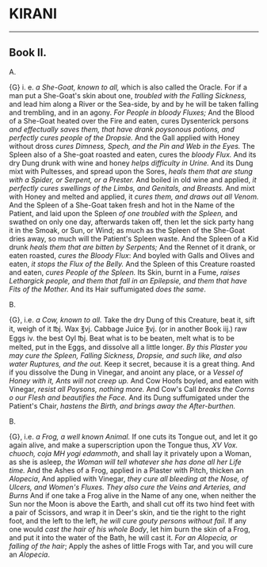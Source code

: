 # KIRANI

---
Book II.
---


A.

{G} i. e. _a She-Goat, known to all,_ which
is also called the Oracle. For if a man
put a She-Goat's skin about one, _troubled
with the Falling Sickness,_ and lead him along
a River or the Sea-side, by and by he will
be taken falling and trembling, and in an
agony. _For People in bloody Fluxes;_ And
the Blood of a She-Goat heated over the
Fire and eaten, cures Dysenterick persons
_and effectually saves them, that have drank
poysonous potions, and perfectly cures people of the
Dropsie._ And the Gall applied with Honey
without dross _cures Dimness, Spech, and the
Pin and Web in the Eyes._ The Spleen also of a
She-goat roasted and eaten, cures the _bloody
Flux._ And its dry Dung drunk with wine
and honey _helps difficulty in Urine._ And its
Dung mixt with Pultesses, and spread upon
the Sores, _heals them that are stung with a Spider,
or Serpent, or a Prester._ And boiled in
old wine and applied, _it perfectly cures swellings
of the Limbs, and Genitals, and Breasts._
And mixt with Honey and melted and applied,
it _cures them, and draws out all Venom._
And the Spleen of a She-Goat taken fresh
and hot in the Name of the Patient, and
laid upon the Spleen _of one troubled with the
Spleen,_ and swathed on only one day, afterwards
taken off, then let the sick party hang
it in the Smoak, or Sun, or Wind; as much
as the Spleen of the She-Goat dries away,
so much will the Patient's Spleen waste. And
the Spleen of a Kid drunk _heals them that are
bitten by Serpents;_ And the Rennet of it
drank, or eaten roasted, _cures the Bloody
Flux_: And boyled with Galls and Olives
and eaten, _it stops the Flux of the Belly._ And
the Spleen of this Creature roasted and eaten,
_cures People of the Spleen._ Its Skin, burnt in
a Fume, _raises Lethargick people, and them
that fall in an Epilepsie, and them that have
Fits of the Mother._ And its Hair suffumigated
_does the same_.


B.

{G}, i.e. _a Cow, known to all._ Take the dry
Dung of this Creature, beat it, sift it, weigh
of it ℔j. Wax ℥vj. Cabbage Juice ℥vj. (or
in another Book iij.) raw Eggs iv. the best
Oyl ℔j. Beat what is to be beaten, melt what
is to be melted, put in the Eggs, and dissolve
all a little longer. _By this Plaster you
may cure the Spleen, Falling Sickness, Dropsie,
and such like, and also water Ruptures, and
the out._ Keep it secret, because it is a great
thing. And if you dissolve the Dung in Vinegar,
and anoint any place, or a _Vessel of
Honey with it, Ants will not creep up._ And
Cow Hoofs boyled, and eaten with Vinegar,
_resist all Poysons, nothing more._ And Cow's
Call _breaks the Corns o our Flesh and beautifies
the Face._ And its Dung suffumigated under
the Patient's Chair, _hastens the Birth, and
brings away the After-burthen._


B.

{G}, i.e. _a Frog, a well known Animal._
If one cuts its Tongue out, and let it go again
alive, and make a superscription upon
the Tongue thus, _XV Vox. chuoch, coja
MH yogi edammoth_, and shall lay it privately
upon a Woman, as she is asleep, _the
Woman will tell whatever she has done all her
Life time._ And the Ashes of a Frog, applied
in a Plaster with Pitch, thicken an _Alopecia_,And applied with Vinegar, _they cure all bleeding
at the Nose, of Ulcers, and Women's Fluxes.
They also cure the Veins and Arteries, and Burns_
And if one take a Frog alive in the Name of
any one, when neither the Sun nor the Moon
is above the Earth, and shall cut off its two
hind feet with a pair of Scissors, and wrap it
in Deer's skin, and tie the right to the right
foot, and the left to the left, _he will curegouty persons without fail_. If any one would _cast
the hair of his whole Body_, let him burn the
skin of a Frog, and put it into the water of
the Bath, he will cast it. _For an Alopecia,
or falling of the hair_; Apply the ashes of little
Frogs with Tar, and you will cure an _Alopecia_.
















